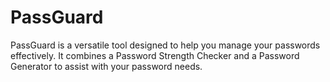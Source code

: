 # PassGuard
 PassGuard is a versatile tool designed to help you manage your passwords effectively. It combines a Password Strength Checker and a Password Generator to assist with your password needs.
